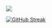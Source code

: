 ![](https://komarev.com/ghpvc/?username=AchyutPatel)


[![GitHub Streak](https://streak-stats.demolab.com?user=AchyutPatel&theme=dark)](https://git.io/streak-stats)
